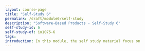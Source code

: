 ```yaml
---
layout: course-page
title: "Self-Study 6"
permalink: /draft/module6/self-study
description: "Software-Based Products - Self-Study 6"
self-study-id: 6
self-study-of: io1075-6
tags:
introduction: In this module, the self study material focus on
---
```

